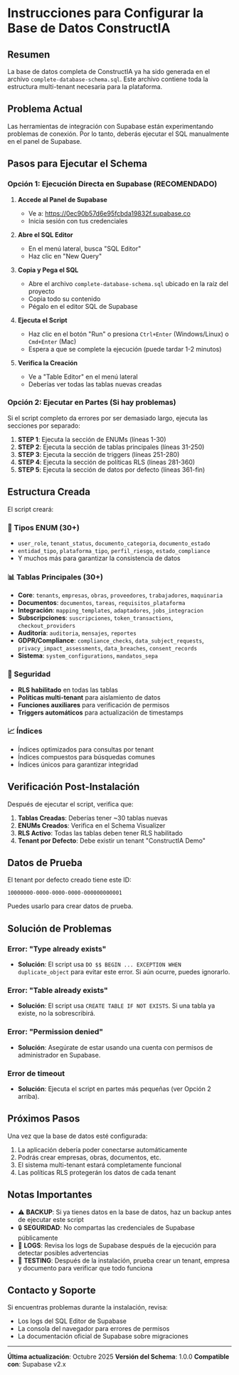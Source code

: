 # Instrucciones para Configurar la Base de Datos ConstructIA

## Resumen

La base de datos completa de ConstructIA ya ha sido generada en el archivo `complete-database-schema.sql`. Este archivo contiene toda la estructura multi-tenant necesaria para la plataforma.

## Problema Actual

Las herramientas de integración con Supabase están experimentando problemas de conexión. Por lo tanto, deberás ejecutar el SQL manualmente en el panel de Supabase.

## Pasos para Ejecutar el Schema

### Opción 1: Ejecución Directa en Supabase (RECOMENDADO)

1. **Accede al Panel de Supabase**
   - Ve a: https://0ec90b57d6e95fcbda19832f.supabase.co
   - Inicia sesión con tus credenciales

2. **Abre el SQL Editor**
   - En el menú lateral, busca "SQL Editor"
   - Haz clic en "New Query"

3. **Copia y Pega el SQL**
   - Abre el archivo `complete-database-schema.sql` ubicado en la raíz del proyecto
   - Copia todo su contenido
   - Pégalo en el editor SQL de Supabase

4. **Ejecuta el Script**
   - Haz clic en el botón "Run" o presiona `Ctrl+Enter` (Windows/Linux) o `Cmd+Enter` (Mac)
   - Espera a que se complete la ejecución (puede tardar 1-2 minutos)

5. **Verifica la Creación**
   - Ve a "Table Editor" en el menú lateral
   - Deberías ver todas las tablas nuevas creadas

### Opción 2: Ejecutar en Partes (Si hay problemas)

Si el script completo da errores por ser demasiado largo, ejecuta las secciones por separado:

1. **STEP 1**: Ejecuta la sección de ENUMs (líneas 1-30)
2. **STEP 2**: Ejecuta la sección de tablas principales (líneas 31-250)
3. **STEP 3**: Ejecuta la sección de triggers (líneas 251-280)
4. **STEP 4**: Ejecuta la sección de políticas RLS (líneas 281-360)
5. **STEP 5**: Ejecuta la sección de datos por defecto (líneas 361-fin)

## Estructura Creada

El script creará:

### 🎯 Tipos ENUM (30+)
- `user_role`, `tenant_status`, `documento_categoria`, `documento_estado`
- `entidad_tipo`, `plataforma_tipo`, `perfil_riesgo`, `estado_compliance`
- Y muchos más para garantizar la consistencia de datos

### 📊 Tablas Principales (30+)
- **Core**: `tenants`, `empresas`, `obras`, `proveedores`, `trabajadores`, `maquinaria`
- **Documentos**: `documentos`, `tareas`, `requisitos_plataforma`
- **Integración**: `mapping_templates`, `adaptadores`, `jobs_integracion`
- **Subscripciones**: `suscripciones`, `token_transactions`, `checkout_providers`
- **Auditoría**: `auditoria`, `mensajes`, `reportes`
- **GDPR/Compliance**: `compliance_checks`, `data_subject_requests`, `privacy_impact_assessments`, `data_breaches`, `consent_records`
- **Sistema**: `system_configurations`, `mandatos_sepa`

### 🔐 Seguridad
- **RLS habilitado** en todas las tablas
- **Políticas multi-tenant** para aislamiento de datos
- **Funciones auxiliares** para verificación de permisos
- **Triggers automáticos** para actualización de timestamps

### 📈 Índices
- Índices optimizados para consultas por tenant
- Índices compuestos para búsquedas comunes
- Índices únicos para garantizar integridad

## Verificación Post-Instalación

Después de ejecutar el script, verifica que:

1. **Tablas Creadas**: Deberías tener ~30 tablas nuevas
2. **ENUMs Creados**: Verifica en el Schema Visualizer
3. **RLS Activo**: Todas las tablas deben tener RLS habilitado
4. **Tenant por Defecto**: Debe existir un tenant "ConstructIA Demo"

## Datos de Prueba

El tenant por defecto creado tiene este ID:
```
10000000-0000-0000-0000-000000000001
```

Puedes usarlo para crear datos de prueba.

## Solución de Problemas

### Error: "Type already exists"
- **Solución**: El script usa `DO $$ BEGIN ... EXCEPTION WHEN duplicate_object` para evitar este error. Si aún ocurre, puedes ignorarlo.

### Error: "Table already exists"
- **Solución**: El script usa `CREATE TABLE IF NOT EXISTS`. Si una tabla ya existe, no la sobrescribirá.

### Error: "Permission denied"
- **Solución**: Asegúrate de estar usando una cuenta con permisos de administrador en Supabase.

### Error de timeout
- **Solución**: Ejecuta el script en partes más pequeñas (ver Opción 2 arriba).

## Próximos Pasos

Una vez que la base de datos esté configurada:

1. La aplicación debería poder conectarse automáticamente
2. Podrás crear empresas, obras, documentos, etc.
3. El sistema multi-tenant estará completamente funcional
4. Las políticas RLS protegerán los datos de cada tenant

## Notas Importantes

- ⚠️ **BACKUP**: Si ya tienes datos en la base de datos, haz un backup antes de ejecutar este script
- 🔒 **SEGURIDAD**: No compartas las credenciales de Supabase públicamente
- 📝 **LOGS**: Revisa los logs de Supabase después de la ejecución para detectar posibles advertencias
- 🎯 **TESTING**: Después de la instalación, prueba crear un tenant, empresa y documento para verificar que todo funciona

## Contacto y Soporte

Si encuentras problemas durante la instalación, revisa:
- Los logs del SQL Editor de Supabase
- La consola del navegador para errores de permisos
- La documentación oficial de Supabase sobre migraciones

---

**Última actualización**: Octubre 2025
**Versión del Schema**: 1.0.0
**Compatible con**: Supabase v2.x

